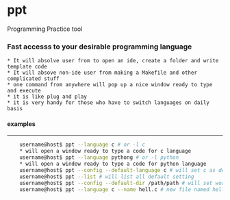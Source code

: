 # ppt
Programming Practice tool
### Fast accesss to your desirable programming language    
    * It will absolve user from to open an ide, create a folder and write template code
    * It will absove non-ide user from making a Makefile and other complicated stuff
    * one command from anywhere will pop up a nice window ready to type and execute
    * it is like plug and play
    * it is very handy for those who have to switch languages on daily basis
    
#### examples
---------
```bash
    username@host$ ppt --language c # or -l c
    * will open a window ready to type a code for c language
    username@host$ ppt --language pythong # or -l python
    * will open a window ready to type a code for python language
    username@host$ ppt --config --default-language c # will set c as default language
    username@host$ ppt --list # will list all default setting
    username@host$ ppt --config --default-dir /path/path # will set working directory
    username@host$ ppt --language c --name hell.c # new file named hell.c will be opened to write
    